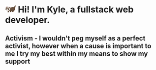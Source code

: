 <h1>
<img src="./ferret.gif" height="25">Hi! I'm Kyle, a fullstack web developer.</h1>

<l1><h2><b>Activism</b> - I wouldn't peg myself as a perfect activist, however when a cause is important to me I try my best within my means to show my support</h2></l1>
<ul>
